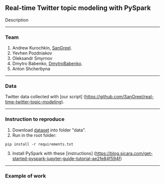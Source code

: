 ## Real-time Twitter topic modeling with PySpark
Description

---
### Team
1. Andrew Kurochkin, [SanGreel](https://github.com/SanGreel).
2. Yevhen Pozdniakov
3. Oleksandr Smyrnov
4. Dmytro Babenko, [DmytroBabenko](https://github.com/DmytroBabenko).
5. Anton Shcherbyna

---
### Data
Twitter data collected with [our script] (https://github.com/SanGreel/real-time-twitter-topic-modeling).

---
### Instruction to reproduce
1. Download [dataset](https://github.com/) into folder "data".
2. Run  in the root folder:
```
pip install -r requirements.txt
```
3. Install PySpark with these [instructions] (https://blog.sicara.com/get-started-pyspark-jupyter-guide-tutorial-ae2fe84f594f)

---
### Example of work
